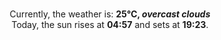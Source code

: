 <p  align="center"><br/>Currently, the weather is: <b> 25°C, <i>overcast clouds</i></b></br>Today, the sun rises at <b>04:57</b> and sets at <b>19:23</b>.</p>